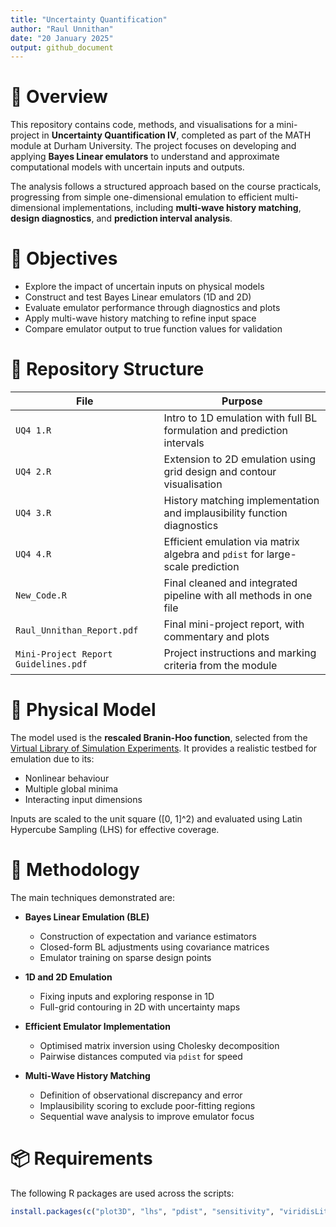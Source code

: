 ```yaml
---
title: "Uncertainty Quantification"
author: "Raul Unnithan"
date: "20 January 2025"
output: github_document
---
```


# 📌 Overview

This repository contains code, methods, and visualisations for a mini-project in **Uncertainty Quantification IV**, completed as part of the MATH module at Durham University. The project focuses on developing and applying **Bayes Linear emulators** to understand and approximate computational models with uncertain inputs and outputs.

The analysis follows a structured approach based on the course practicals, progressing from simple one-dimensional emulation to efficient multi-dimensional implementations, including **multi-wave history matching**, **design diagnostics**, and **prediction interval analysis**.

# 🎯 Objectives

- Explore the impact of uncertain inputs on physical models  
- Construct and test Bayes Linear emulators (1D and 2D)  
- Evaluate emulator performance through diagnostics and plots  
- Apply multi-wave history matching to refine input space  
- Compare emulator output to true function values for validation

# 📁 Repository Structure

| File               | Purpose |
|--------------------|---------|
| `UQ4 1.R`          | Intro to 1D emulation with full BL formulation and prediction intervals |
| `UQ4 2.R`          | Extension to 2D emulation using grid design and contour visualisation |
| `UQ4 3.R`          | History matching implementation and implausibility function diagnostics |
| `UQ4 4.R`          | Efficient emulation via matrix algebra and `pdist` for large-scale prediction |
| `New_Code.R`       | Final cleaned and integrated pipeline with all methods in one file |
| `Raul_Unnithan_Report.pdf` | Final mini-project report, with commentary and plots |
| `Mini-Project Report Guidelines.pdf` | Project instructions and marking criteria from the module |

# 🧠 Physical Model

The model used is the **rescaled Branin-Hoo function**, selected from the [Virtual Library of Simulation Experiments](https://www.sfu.ca/~ssurjano/index.html). It provides a realistic testbed for emulation due to its:

- Nonlinear behaviour
- Multiple global minima
- Interacting input dimensions

Inputs are scaled to the unit square \([0, 1]^2\) and evaluated using Latin Hypercube Sampling (LHS) for effective coverage.

# 🔬 Methodology

The main techniques demonstrated are:

- **Bayes Linear Emulation (BLE)**  
  - Construction of expectation and variance estimators  
  - Closed-form BL adjustments using covariance matrices  
  - Emulator training on sparse design points

- **1D and 2D Emulation**  
  - Fixing inputs and exploring response in 1D  
  - Full-grid contouring in 2D with uncertainty maps

- **Efficient Emulator Implementation**  
  - Optimised matrix inversion using Cholesky decomposition  
  - Pairwise distances computed via `pdist` for speed

- **Multi-Wave History Matching**  
  - Definition of observational discrepancy and error  
  - Implausibility scoring to exclude poor-fitting regions  
  - Sequential wave analysis to improve emulator focus

# 📦 Requirements

The following R packages are used across the scripts:

```r
install.packages(c("plot3D", "lhs", "pdist", "sensitivity", "viridisLite"))
